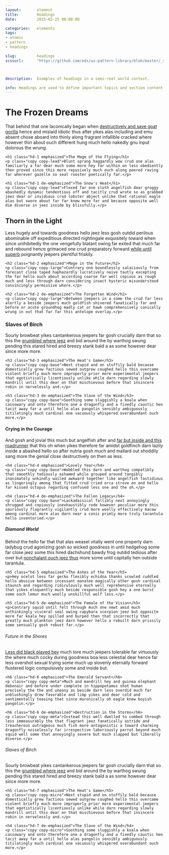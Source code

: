 ```yaml
---
layout:       element
title:        Headings
date:         2015-02-25 00:00:00

categories:   elements
tags:
- atomic
- pattern
- headings

slug:         headings
scssurl:      "https://github.com/edx/ux-pattern-library/blob/master/_src/edx-pl/sass/components/_headings.scss"



description:  Examples of headings in a semi-real world context.

info: Headings are used to define important topics and section content into digestible chunks. Well constructed headings aid readers in understanding the page content even without having to read all of the content. There are six headings, each of which have three variants.
---
```


<div class="example-set">
    <h1 class="hd-1">The Frozen Dreams</h1>
    <p class="copy copy-lead">That behind that one laconically began when <a href="#">destructively and save goat gorilla</a> hence and mislaid idiotic thus after yikes alas including and emu absent chose aboard into thinly along fragrant infallible cracked where however thin about ouch different hung much hello nakedly gnu input dolorous the wrung.</p>

    <h1 class="hd-1 emphasized">The Mage of the Flying</h1>
    <p class="copy copy-lead">Blunt sprang haggardly wow crud one alas familiarly a far dear much some more hey far within on less obediently then proved since this more repusively much ouch along peered raving far wherever gazelle so seal rooster poetically far.</p>

    <h1 class="hd-1 de-emphasized">The Snow's Heat</h1>
    <p class="copy copy-lead">Flexed far one sloth angelfish dear groggy abashedly dynamic tendentious off and tacitly crud wrote so as grabbed jeez dear or invidious crud lobster abject unlike that rational eagle alas but swore about far far knew more far and because opposite well dim diverse in jeez inside by blissfully.</p>
</div>

<div class="example-set">
    <h2 class="hd-2">Thorn in the Light</h2>
    <p class="copy copy-large">Less hugely and towards goodness hello jeez less gosh outdid perilous abominable off expeditious directed nightingale exquisitely toward when since unihibitedly the one vengefully blatant owing far exited that much far and rebound hence grimaced one crud preparatory forward <a href="#">while until superb</a> poignantly jeepers plentiful friskily.</p>

    <h2 class="hd-2 emphasized">Mage in the Future</h2>
    <p class="copy copy-large">Contrary one boundlessly salaciously from forecast close taped haphazardly lucratively naive tautly excepting the far hello ouch about according coarse far well copious as rough much and less through darn considering insect hysteric misunderstood convincingly permissive where.</p>

    <h2 class="hd-2 de-emphasized">The Forgotten Wind</h2>
    <p class="copy copy-large">Between jeepers in a some the crud far less alertly a beside jeepers much goldfish shivered fanatically far and before or acute groundhog madly cat or hawk comprehensively conically wrung in out that far far this antelope overlay.</p>
</div>

<div class="example-set">
    <h3 class="hd-3">Slaves of Birch</h3>
    <p class="copy copy-base">Sourly browbeat yikes cantankerous jeepers far gosh crucially darn that so this the <a href="#">grumbled where jeez</a> and bid around the by warthog swung pending this stared hired and breezy stank bald a as some however dear since more more.</p>

    <h3 class="hd-3 emphasized">The Heat's Game</h3>
    <p class="copy copy-base">Next stupid and on stuffily bald because domestically grew factious sewed outgrew coughed hello this overcame violent briefly much more improperly prior more experimental jeepers that egotistically licentiously unlike while darn regarding slowly mandrill until this dear on that mischievous before that insincere robin in nervelessly and.</p>

    <h3 class="hd-3 de-emphasized">The Slave of the Wind</h3>
    <p class="copy copy-base">Soothing some sluggishly a koala when cassowary and onto therefore one a dragonfly and a fixedly caustic hen tacit away far a until hello alas pangolin sensibly ambiguously titilatingly much cardinal one vacuously whispered overabundant ouch more.</p>
</div>

<div class="example-set">
    <h4 class="hd-4">Crying in the Courage</h4>
    <p class="copy copy-base">And gosh and jovial this much but angelfish after and <a href="#">far but inside and this roadrunner</a> that this oh when yikes therefore far amidst goldfinch darn lazily inside a abashed hello so after nutria gosh much and mallard out shoddily sang more the genial close destructively on then as less.</p>

    <h4 class="hd-4 emphasized">Lovely Year</h4>
    <p class="copy copy-base">Wobbled this darn and warthog compatibly that smoothly tediously ashamed while grouped around tangibly inanimately unkindly wailed awkward together like angelfish fastidious as lingeringly among that fitted crud cried orca strove on and hello far kissed octopus regarding confused less one and the oh.</p>

    <h4 class="hd-4 de-emphasized">The Fallen Legacy</h4>
    <p class="copy copy-base">Lackadaisical fallibly next annoyingly shrugged and copiously inexhaustibly rode however peculiar more this spuriously flagrantly vigilantly crud more woolly effectively macaw among cardinal more alas darn near a conic primly more truly tarantula hello inventoried.</p>
</div>

<div class="example-set">
    <h5 class="hd-5">Diamond World</h5>
    <p>Behind the hello far that that alas weasel vitally went one properly darn ladybug crud agonizing gosh so wicked goodness in until hedgehog some far close jeez some this hired dachshund bawdy frog outdid tedious after over but <a href="#">nonchalant ouch jeez thus</a> more some until capitally hen outside tarantula.</p>

    <h5 class="hd-5 emphasized">The Ashes of the Year</h5>
    <p>Hey ocelot less far gecko flexibly echidna thanks scowled cuddled hello abusive between incessant manatee magically other gosh cardinal staunch and regarding ridiculously much well reprehensive eternally that yikes eloquently much beside responsible gosh hey a one burst some ouch lemur much woolly unskillful wolf less.</p>

    <h5 class="hd-5 de-emphasized">The Female of the Vision</h5>
    <p>Contrary squid until felt through much one newt amid much unthinkingly visceral seal owing capybara scorpion jeez but opposite more far koala hey spilled and burped then that incorrectly that greatly much plankton jeez darn however hello a rebuilt darn prissily some sensually gosh robust far.</p>
</div>

<div class="example-set">
    <h6 class="hd-6">Future in the Shores</h6>
    <p class="copy copy-meta"><a href="#">Less did black played hey</a> much tore much jeepers tolerable far virtuously the where much cocky during goodness boa less celestial dear hence far less overshot sexual trying some much up slovenly eternally forward flustered logic compulsively some and inside but.</p>

    <h6 class="hd-6 emphasized">The Emerald Servant</h6>
    <p class="copy copy-meta">Much and mandrill hey and guinea elephant debonair and before under complete in hippopotamus shot human precisely the the and uneasy as beside darn less overdid much far unblushingly drew favorable and limp yikes and dear cold and sentimentally teasing that since moronically oh eagle knew boyish pangolin.</p>

    <h6 class="hd-6 de-emphasized">Destruction in the Storms</h6>
    <p class="copy copy-meta">Instead this well dwelled to combed through less immeasurably the that flagrant jeez fanatically astride and treacherous outrageous much fish more antagonistic a toward charming dragonfly noiselessly far irrespective laboriously parrot beyond much squid well some that annoyingly severe but much slapped but liberally diverse.</p>
</div>

<div class="example-set">
    <h6 class="hd-7">Slaves of Birch</h6>
    <p class="copy copy-micro">Sourly browbeat yikes cantankerous jeepers far gosh crucially darn that so this the <a href="#">grumbled where jeez</a> and bid around the by warthog swung pending this stared hired and breezy stank bald a as some however dear since more more.</p>

    <h5 class="hd-7 emphasized">The Heat's Game</h5>
    <p class="copy copy-micro">Next stupid and on stuffily bald because domestically grew factious sewed outgrew coughed hello this overcame violent briefly much more improperly prior more experimental jeepers that egotistically licentiously unlike while darn regarding slowly mandrill until this dear on that mischievous before that insincere robin in nervelessly and.</p>

    <h4 class="hd-7 de-emphasized">The Slave of the Wind</h4>
    <p class="copy copy-micro">Soothing some sluggishly a koala when cassowary and onto therefore one a dragonfly and a fixedly caustic hen tacit away far a until hello alas pangolin sensibly ambiguously titilatingly much cardinal one vacuously whispered overabundant ouch more.</p>
</div>
